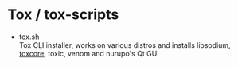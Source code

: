 Tox / tox-scripts
===========

* tox.sh<br>
Tox CLI installer, works on various distros and installs libsodium, [toxcore](https://github.com/irungentoo/toxcore/), toxic, venom and nurupo's Qt GUI
